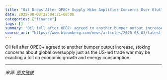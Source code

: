 ```yaml
---
title: "Oil Drops After OPEC+ Supply Hike Amplifies Concerns Over Glut"
date: 2025-08-03T22:04:21+08:00
categories: ["finance"]
tags: []
summary: "Oil fell after OPEC+ agreed to another bumper output increase, stoking concerns about global oversupply just as the US-led trade war may be exacting a toll on economic growth and energy consumption."
source_url: "https://www.bloomberg.com/news/articles/2025-08-03/latest-oil-market-news-and-analysis-for-aug-4"
---
```


Oil fell after OPEC+ agreed to another bumper output increase, stoking concerns about global oversupply just as the US-led trade war may be exacting a toll on economic growth and energy consumption.

---

*来源: [原文链接](https://www.bloomberg.com/news/articles/2025-08-03/latest-oil-market-news-and-analysis-for-aug-4)*
